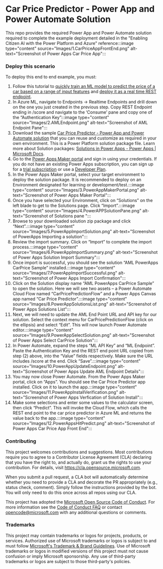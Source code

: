 # Car Price Predictor - Power App and Power Automate Solution

This repo provides the required Power App and Power Automate solution required to complete the example deployment detailed in the "Enabling Citizen AI with the Power Platform and Azure" reference:::image type="content" source="Images/1.CarPriceAppFrontEnd.png" alt-text="Screenshot of Power Apps Car Price App":::

### Deploy this scenario

To deploy this end to end example, you must:

1. Follow this tutorial to [quickly train an ML model to predict the price of a car based on a range of input features](https://docs.microsoft.com/en-us/azure/machine-learning/tutorial-designer-automobile-price-train-score) and [deploy it as a real time REST endpoint](https://docs.microsoft.com/en-us/azure/machine-learning/tutorial-designer-automobile-price-deploy).
2. In Azure ML, navigate to Endpoints -> Realtime Endpoints and drill down on the one you just created in the previous step. Copy REST Endpoint ending in /score and navigate to the ‘Consume’ pane and copy one of the “Authentication Key”:::image type="content" source="Images/2.AMLEndpoint.png" alt-text="Screenshot of AML Endpoint Pane":::
3. Download the sample [Car Price Predictor - Power App and Power Automate solution](https://github.com/Azure/carprice-aml-powerapp/tree/main/CarPricePredictor%20Solution) that you can reuse and customize as required in your own environment. This is a Power Platform solution package file. Learn more about Solution packages: [Solutions in Power Apps - Power Apps | Microsoft Docs](https://docs.microsoft.com/en-us/powerapps/maker/data-platform/solutions-overview).
4. Go to the [Power Apps Maker portal](https://make.powerapps.com) and sign in using your credentials. If you do not have an existing Power Apps subscription, you can sign up for a [trial subscription](https://make.powerapps.com/signup?redirect=marketing&utm_source=PAMarketing&utm_medium=body&utm_campaign=getstartedfree&email=) or use a [Developer Plan](https://powerapps.microsoft.com/en-us/developerplan/).
5. In the Power Apps Maker portal, select your target environment to deploy the solution package. It is recommended to deploy on an Environment designated for learning or development/test.:::image type="content" source="Images/3.PowerAppMakerPortal.png" alt-text="Screenshot of Power Apps Maker Portal":::
6. Once you have selected your Environment, click on “Solutions” on the left blade to get to the Solutions page. Click “Import”.:::image type="content" source="Images/4.PowerAPPSolutionPane.png" alt-text="Screenshot of Solutions pane ":::
7. Browse to your downloaded solution zip package and click “Next”.:::image type="content" source="Images/5.PowerAppImportSolution.png" alt-text="Screenshot of PowerApps Importing a solution":::
8. Review the import summary. Click on “Import” to complete the import process.:::image type="content" source="Images/6.PowerAppImportSummary.png" alt-text="Screenshot of Power Apps Solution Import Summary":::
9. Once import is successful, you should see the solution “AML PowerApps CarPrice Sample” installed.:::image type="content" source="Images/7.PowerAppImportSuccessful.png" alt-text="Screenshot of Power Apps Import Confirmation":::
10. Click on the Solution display name “AML PowerApps CarPrice Sample” to open the solution. Here we will see two assets – a Power Automate Cloud Flow named “CarPricePredictionFlow” and a Power Apps Canvas app named “Car Price Predictor”.:::image type="content" source="Images/8.PowerAppSolutionsList.png" alt-text="Screenshot of Power Apps Solutions List":::
11. Next, we will need to update the AML End Point URL and API key for our solution. Select the context menu for CarPricePredictionFlow (click on the ellipsis) and select “Edit”. This will now launch Power Automate editor.:::image type="content" source="Images/9.PowerAppSelectSolution.png" alt-text="Screenshot of Power Apps Select CarPrice Solution":::
12. In Power Automate, expand the steps “ML API Key” and “ML Endpoint”. Paste the Authentication Key and the REST end point URL copied from step (2) above, into the “Value” fields respectively. Make sure the URL includes /score at the end. Click “Save”.:::image type="content" source="Images/10.PowerAppUpdateEndpoint.png" alt-text="Screenshot of Power Apps Update AML Endpoint Details":::
13. You may now close Power Automate. From the Power Apps Maker portal, click on “Apps”. You should see the Car Price Predictor app installed. Click on it to launch the app.:::image type="content" source="Images/11.PowerAppInstallVerification.png" alt-text="Screenshot of Power Apps Verfication of Solution Install":::
14. Make some selections and enter some values to the calculator screen, then click “Predict”. This will invoke the Cloud Flow, which calls the REST end point to the car price predictor in Azure ML and returns the value back to the app.:::image type="content" source="Images/12.PowerAppsHitPredict.png" alt-text="Screenshot of Power Apps Car Price App Front End":::

### Contributing

This project welcomes contributions and suggestions.  Most contributions require you to agree to a
Contributor License Agreement (CLA) declaring that you have the right to, and actually do, grant us
the rights to use your contribution. For details, visit https://cla.opensource.microsoft.com.

When you submit a pull request, a CLA bot will automatically determine whether you need to provide
a CLA and decorate the PR appropriately (e.g., status check, comment). Simply follow the instructions
provided by the bot. You will only need to do this once across all repos using our CLA.

This project has adopted the [Microsoft Open Source Code of Conduct](https://opensource.microsoft.com/codeofconduct/).
For more information see the [Code of Conduct FAQ](https://opensource.microsoft.com/codeofconduct/faq/) or
contact [opencode@microsoft.com](mailto:opencode@microsoft.com) with any additional questions or comments.

### Trademarks

This project may contain trademarks or logos for projects, products, or services. Authorized use of Microsoft 
trademarks or logos is subject to and must follow 
[Microsoft's Trademark & Brand Guidelines](https://www.microsoft.com/en-us/legal/intellectualproperty/trademarks/usage/general).
Use of Microsoft trademarks or logos in modified versions of this project must not cause confusion or imply Microsoft sponsorship.
Any use of third-party trademarks or logos are subject to those third-party's policies.
